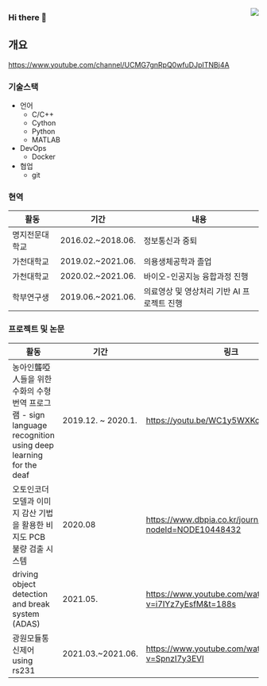 <a href="https://hits.seeyoufarm.com"><img src="https://hits.seeyoufarm.com/api/count/incr/badge.svg?url=https%3A%2F%2Fgithub.com%2Fcomicom%2Fhit-counter&count_bg=%2379C83D&title_bg=%23555555&icon=&icon_color=%23E7E7E7&title=hits&edge_flat=false" align="right" /></a>

### Hi there 👋

## 개요

https://www.youtube.com/channel/UCMG7gnRpQ0wfuDJpITNBj4A

### 기술스택

- 언어
  - C/C++
  - Cython
  - Python
  - MATLAB
- DevOps
  - Docker
- 협업
  - git

### 현역

|활동|기간|내용|
|------|---|---|
|명지전문대학교|2016.02.~2018.06.|정보통신과 중퇴|
|가천대학교|2019.02.~2021.06.|의용생체공학과 졸업|
|가천대학교|2020.02.~2021.06.|바이오-인공지능 융합과정 진행|
|학부연구생|2019.06.~2021.06.|의료영상 및 영상처리 기반 AI 프로젝트 진행|

### 프로젝트 및 논문

|활동|기간|링크|
|------|---|---|
|농아인聾啞人들을 위한 수화의 수형 번역 프로그램 - sign language recognition using deep learning for the deaf|2019.12. ~ 2020.1.|https://youtu.be/WC1y5WXKoxU|
|오토인코더 모델과 이미지 감산 기법을 활용한 비지도 PCB 불량 검출 시스템|2020.08|https://www.dbpia.co.kr/journal/articleDetail?nodeId=NODE10448432|
|driving object detection and break system (ADAS)|2021.05.|https://www.youtube.com/watch?v=i7IYz7yEsfM&t=188s|
|광원모듈통신제어 using rs231|2021.03.~2021.06.|https://www.youtube.com/watch?v=SpnzI7y3EVI|

